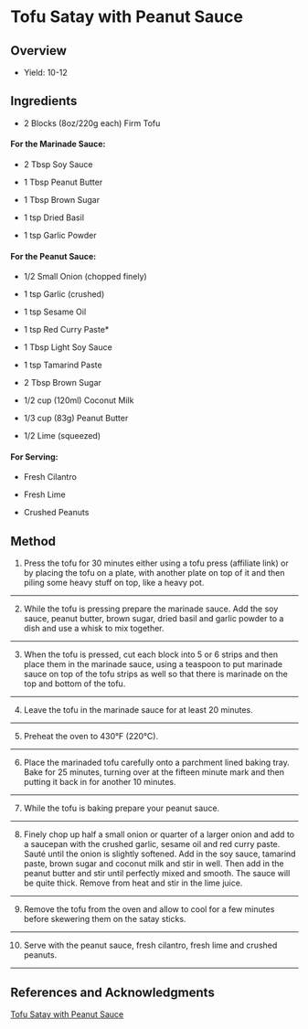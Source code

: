 # Tofu Satay with Peanut Sauce

## Overview

- Yield: 10-12

## Ingredients

- 2 Blocks (8oz/220g each) Firm Tofu

#### For the Marinade Sauce:

- 2 Tbsp Soy Sauce

- 1 Tbsp Peanut Butter

- 1 Tbsp Brown Sugar

- 1 tsp Dried Basil

- 1 tsp Garlic Powder

#### For the Peanut Sauce:

- 1/2 Small Onion (chopped finely)

- 1 tsp Garlic (crushed)

- 1 tsp Sesame Oil

- 1 tsp Red Curry Paste*

- 1 Tbsp Light Soy Sauce

- 1 tsp Tamarind Paste

- 2 Tbsp Brown Sugar

- 1/2 cup (120ml) Coconut Milk

- 1/3 cup (83g) Peanut Butter

- 1/2 Lime (squeezed)

#### For Serving:

- Fresh Cilantro

- Fresh Lime

- Crushed Peanuts

## Method

1. Press the tofu for 30 minutes either using a tofu press (affiliate link) or by placing the tofu on a plate, with another plate on top of it and then piling some heavy stuff on top, like a heavy pot.
---

2. While the tofu is pressing prepare the marinade sauce. Add the soy sauce, peanut butter, brown sugar, dried basil and garlic powder to a dish and use a whisk to mix together.
---

3. When the tofu is pressed, cut each block into 5 or 6 strips and then place them in the marinade sauce, using a teaspoon to put marinade sauce on top of the tofu strips as well so that there is marinade on the top and bottom of the tofu.
---

4. Leave the tofu in the marinade sauce for at least 20 minutes.
---

5. Preheat the oven to 430°F (220°C).
---

6. Place the marinaded tofu carefully onto a parchment lined baking tray. Bake for 25 minutes, turning over at the fifteen minute mark and then putting it back in for another 10 minutes.
---

7. While the tofu is baking prepare your peanut sauce.
---

8. Finely chop up half a small onion or quarter of a larger onion and add to a saucepan with the crushed garlic, sesame oil and red curry paste. Sauté until the onion is slightly softened. Add in the soy sauce, tamarind paste, brown sugar and coconut milk and stir in well. Then add in the peanut butter and stir until perfectly mixed and smooth. The sauce will be quite thick. Remove from heat and stir in the lime juice.
---

9. Remove the tofu from the oven and allow to cool for a few minutes before skewering them on the satay sticks.
---

10. Serve with the peanut sauce, fresh cilantro, fresh lime and crushed peanuts.
---

## References and Acknowledgments

[Tofu Satay with Peanut Sauce](https://lovingitvegan.com/tofu-satay-with-peanut-sauce/)
